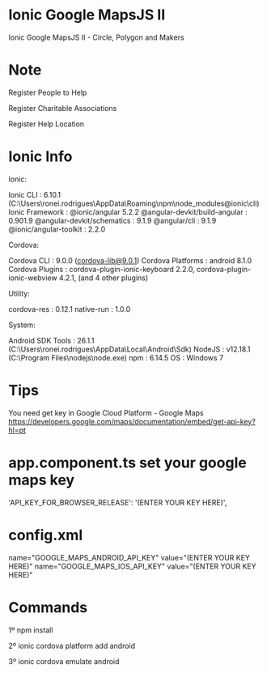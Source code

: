 # Ionic Google MapsJS II
Ionic Google MapsJS II - Circle, Polygon and Makers

# Note
Register People to Help

Register Charitable Associations

Register Help Location

# Ionic Info
Ionic:

Ionic CLI : 6.10.1 (C:\Users\ronei.rodrigues\AppData\Roaming\npm\node_modules@ionic\cli) Ionic Framework : @ionic/angular 5.2.2 @angular-devkit/build-angular : 0.901.9 @angular-devkit/schematics : 9.1.9 @angular/cli : 9.1.9 @ionic/angular-toolkit : 2.2.0

Cordova:

Cordova CLI : 9.0.0 (cordova-lib@9.0.1) Cordova Platforms : android 8.1.0 Cordova Plugins : cordova-plugin-ionic-keyboard 2.2.0, cordova-plugin-ionic-webview 4.2.1, (and 4 other plugins)

Utility:

cordova-res : 0.12.1 native-run : 1.0.0

System:

Android SDK Tools : 26.1.1 (C:\Users\ronei.rodrigues\AppData\Local\Android\Sdk) NodeJS : v12.18.1 (C:\Program Files\nodejs\node.exe) npm : 6.14.5 OS : Windows 7

# Tips
You need get key in Google Cloud Platform - Google Maps https://developers.google.com/maps/documentation/embed/get-api-key?hl=pt

# app.component.ts set your google maps key
 'API_KEY_FOR_BROWSER_RELEASE': '(ENTER YOUR KEY HERE)',
# config.xml
name="GOOGLE_MAPS_ANDROID_API_KEY" value="(ENTER YOUR KEY HERE)" 
name="GOOGLE_MAPS_IOS_API_KEY" value="(ENTER YOUR KEY HERE)"

# Commands
1º npm install 

2º ionic cordova platform add android

3º ionic cordova emulate android
